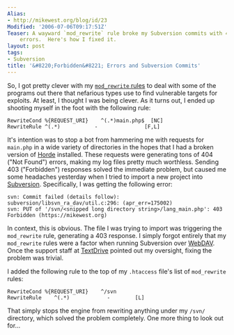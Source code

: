 ```yaml
---
Alias:
- http://mikewest.org/blog/id/23
Modified: '2006-07-06T09:17:51Z'
Teaser: A wayward `mod_rewrite` rule broke my Subversion commits with 403 ("Forbidden")
    errors.  Here's how I fixed it.
layout: post
tags:
- Subversion
title: '&#8220;Forbidden&#8221; Errors and Subversion Commits'
---
```

So, I got pretty clever with my [`mod_rewrite` rules][rewrite] to deal with some of the programs out there that nefarious types use to find vulnerable targets for exploits.  At least, I thought I was being clever.  As it turns out, I ended up shooting myself in the foot with the following rule:

    RewriteCond %{REQUEST_URI}    ^(.*)main.php$  [NC]
    RewriteRule ^(.*)           -               [F,L]
    
It's intention was to stop a bot from hammering me with requests for `main.php` in a wide variety of directories in the hopes that I had a broken version of [Horde][horde] installed.  These requests were generating tons of 404 ("Not Found") errors, making my log files pretty much worthless.  Sending 403 ("Forbidden") responses solved the immediate problem, but caused me some headaches yesterday when I tried to import a new project into [Subversion][svn].  Specifically, I was getting the following error:

    svn: Commit failed (details follow):
    subversion/libsvn_ra_dav/util.c:296: (apr_err=175002)
    svn: PUT of '/svn/<snipped long directory string>/lang_main.php': 403 Forbidden (https://mikewest.org)
    
In context, this is obvious.  The file I was trying to import was triggering the `mod_rewrite` rule, generating a 403 response.  I simply forgot entirely that my `mod_rewrite` rules were a factor when running Subversion over [WebDAV][webdav].  Once the support staff at [TextDrive][textdrive] pointed out my oversight, fixing the problem was trivial.  

I added the following rule to the top of my `.htaccess` file's list of `mod_rewrite` rules:

    RewriteCond %{REQUEST_URI}    ^/svn
    RewriteRule    ^(.*)            -        [L]
    
That simply stops the engine from rewriting anything under my `/svn/` directory, which solved the problem completely.  One more thing to look out for...

[rewrite]: http://mikewest.org/archive/leveraging-modrewrite "Leveraging `mod_rewrite`"
[horde]: http://www.horde.org/ "Horde Project"
[svn]: http://subversion.tigris.org/ "Subversion"
[webdav]: http://en.wikipedia.org/wiki/WebDAV "Wikipedia: WebDAV"
[textdrive]: http://textdrive.com/ "TextDrive"